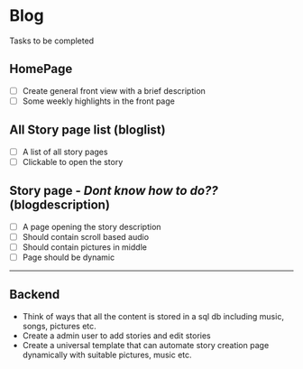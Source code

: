 # Blog

Tasks to be completed

## HomePage

- [ ] Create general front view with a brief description
- [ ] Some weekly highlights in the front page

## All Story page list (bloglist) 

- [ ] A list of all story pages
- [ ] Clickable to open the story

## Story page - _Dont know how to do??_(blogdescription)

- [ ] A page opening the story description
- [ ] Should contain scroll based audio
- [ ] Should contain pictures in middle
- [ ] Page should be dynamic

---

## Backend

- Think of ways that all the content is stored in a sql db including music, songs, pictures etc.
- Create a admin user to add stories and edit stories
- Create a universal template that can automate story creation page dynamically with suitable pictures, music etc.
